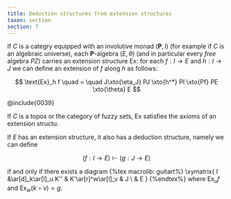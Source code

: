 ```yaml
---
title: Deduction structures from extension structures
taxon: section
section: 7
---
```


If $C$ is a categry equipped with an involutive monad $(\boldsymbol{P},I)$ (for example if $C$ is an algebraic universe), each $\boldsymbol P$-algebra $(E,\theta)$ (and in particular every *free* algebra $PZ$) carries an extension structure $\text{Ex}$: for each $f : I\to E$ and $h : I\to J$ we can define an extension of $f$ along $h$ as follows:

$$
\text{Ex}_h f \quad = \quad
J\xto{\eta_J} PJ \xto{h^*} PI \xto{Pf} PE \xto{\theta} E $$

@include{0039}

If $C$ is a topos or the category of fuzzy sets, $\text{Ex}$ satisfies the axioms of an extension structu.

If $E$ has an extension structure, it also has a deduction structure, namely we can define

$$
(f : I\to E)\vdash(g : J\to E)
$$

if and only if there exists a diagram
{%tex macrolib: guitart%}
\xymatrix{
  I &\ar[d]_k\ar[l]_u K'' & K'\ar[r]^w\ar[l]_v & J \\
  & E
}
{%endtex%}
where $\text{Ex}_u f$ and $\text{Ex}_w(k\circ v)=g$.